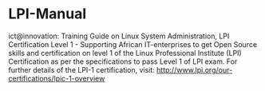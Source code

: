 # LPI-Manual

ict@innovation: Training Guide on Linux System Administration, LPI Certification Level 1 - Supporting African IT-enterprises to get Open Source skills and certification on level 1 of the Linux Professional Institute (LPI) Certification as per the specifications to pass Level 1 of LPI exam. For further details of the LPI-1 certification, visit: http://www.lpi.org/our-certifications/lpic-1-overview
